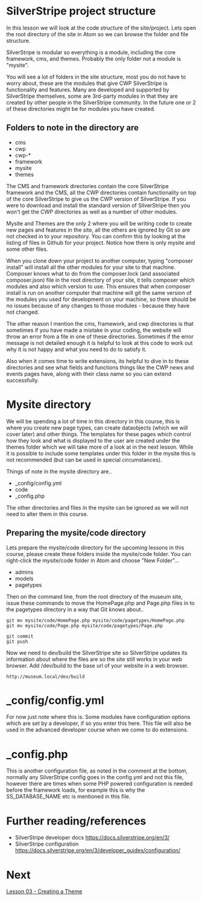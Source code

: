 # SilverStripe project structure

In this lesson we will look at the code structure of the site/project. Lets open the root directory of the site in Atom so we can browse the folder and file structure.

SilverStripe is modular so everything is a module, including the core framework, cms, and themes. Probably the only folder not a module is "mysite".

You will see a lot of folders in the site structure, most you do not have to worry about, these are the modules that give CWP SilverStripe is functionality and features. Many are developed and supported by SilverStripe themselves, some are 3rd-party modules in that they are created by other people in the SilverStripe community. In the future one or 2 of these directories might be for modules you have created.

## Folders to note in the directory are

* cms
* cwp
* cwp-*
* framework
* mysite
* themes

The CMS and framework directories contain the core SilverStripe framework and the CMS, all the CWP directories contain functionality on top of the core SilverStripe to give us the CWP version of SilverStripe. If you were to download and install the standard version of SilverStripe then you won't get the CWP directories as well as a number of other modules.

Mysite and Themes are the only 2 where you will be writing code to create new pages and features in the site, all the others are ignored by Git so are not checked in to your repository. You can confirm this by looking at the listing of files in Github for your project. Notice how there is only mysite and some other files.

When you clone down your project to another computer, typing "composer install" will install all the other modules for your site to that machine. Composer knows what to do from the composer.lock (and associated composer.json) file in the root directory of your site, it tells composer which modules and also which version to use. This ensures that when composer install is run on another computer that machine will git the same version of the modules you used for development on your machine, so there should be no issues because of any changes to those modules - because they have not changed.

The other reason I mention the cms, framework, and cwp directories is that sometimes if you have made a mistake in your coding, the website will throw an error from a file in one of these directories. Sometimes if the error message is not detailed enough it is helpful to look at this code to work out why it is not happy and what you need to do to satisfy it.

Also when it comes time to write extensions, its helpful to dive in to these directories and see what fields and functions things like the CWP news and events pages have, along with their class name so you can extend successfully.

# Mysite directory

We will be spending a lot of time in this directory in this course, this is where you create new page types, can create dataobjects (which we will cover later) and other things. The templates for these pages which control how they look and what is displayed to the user are created under the themes folder which we will take more of a look at in the next lesson. While it is possible to include some templates under this folder in the mysite this is not recommended (but can be used in special circumstances).

Things of note in the mysite directory are..

* \_config/config.yml
* code
* \_config.php

The other directories and files in the mysite can be ignored as we will not need to alter them in this course.

## Preparing the mysite/code directory

Lets prepare the mysite/code directory for the upcoming lessons in this course, please create these folders inside the mysite/code folder. You can right-click the mysite/code folder in Atom and choose "New Folder"...

* admins
* models
* pagetypes

Then on the command line, from the root directory of the museum site, issue these commands to move the HomePage.php and Page.php files in to the pagetypes directory in a way that Git knows about..

```
git mv mysite/code/HomePage.php mysite/code/pagetypes/HomePage.php
git mv mysite/code/Page.php mysite/code/pagetypes/Page.php

git commit
git push
```

Now we need to dev/build the SilverStripe site so SilverStripe updates its information about where the files are so the site still works in your web browser. Add /dev/build to the base url of your website in a web browser.

```
http://museum.local/dev/build
```

# \_config/config.yml

For now just note where this is. Some modules have configuration options which are set by a developer, if so you enter this here. This file will also be used in the advanced developer course when we come to do extensions.

# \_config.php

This is another configuration file, as noted in the comment at the bottom, normally any SilverStripe config goes in the config.yml and not this file, however there are times when some PHP powered configuration is needed before the framework loads, for example this is why the SS_DATABASE_NAME etc is mentioned in this file.

# Further reading/references

* SilverStripe developer docs https://docs.silverstripe.org/en/3/
* SilverStripe configuration https://docs.silverstripe.org/en/3/developer_guides/configuration/

# Next

[Lesson 03 - Creating a Theme](03_CreatingATheme.md)